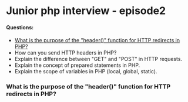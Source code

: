 # Junior php interview - episode2

#### Questions:
- [What is the purpose of the "header()" function for HTTP redirects in PHP?](#What-is-the-purpose-of-the-"header()"-function-for-HTTP-redirects-in-PHP)
- How can you send HTTP headers in PHP?
- Explain the difference between "GET" and "POST" in HTTP requests.
- Explain the concept of prepared statements in PHP.
- Explain the scope of variables in PHP (local, global, static).


### What is the purpose of the "header()" function for HTTP redirects in PHP?
